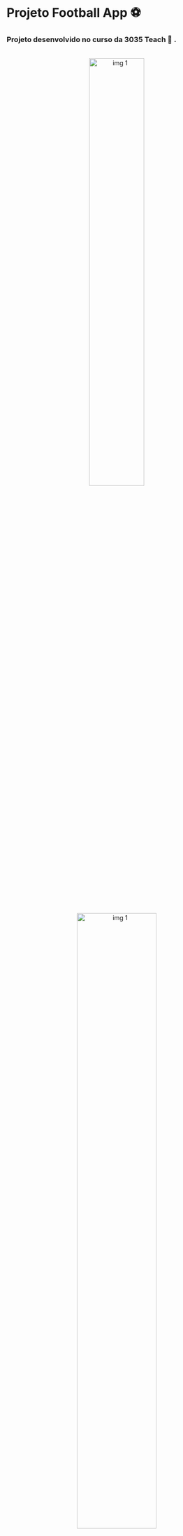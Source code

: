 # Projeto Football App ⚽

 ### Projeto desenvolvido no curso da 3035 Teach 🚀 .
 <br/>
<div align='center'>
  
 
 <img   alt="img 1" src="https://github.com/gabrielsupz/FootballApp-Teach/assets/102992996/0a60fd96-ad7e-413a-a52d-7eff27319d98" width="50%">
 <img   alt="img 1" src="https://github.com/gabrielsupz/FootballApp-Teach/assets/102992996/e88964e1-a8c3-4329-b0ce-3b5609ce6a26" width="60%"></div>

## Tecnologias  🛠️

Esse projeto foi desenvolvido com as seguintes tecnologias:


- [React](https://pt-br.reactjs.org/)
- [Vite](https://vitejs.dev/)
- [TypeScript](https://www.typescriptlang.org/)
- [Tailwind CSS](https://tailwindcss.com/)
- [React Router DOM](https://reactrouter.com/en/main)



## 💻 Projeto
Este projeto foi feito com o objetivo de aprender mais sobre as chamadas para API e revisar conteúdos como useContext, React router DOM e Tailwind CSS, ele teve como finalidade renderizar as tabelas com as classificações e as infromações das diferentes ligas de futebol do mundo com a oção de escolher por ano ,podendo conferir como ficou as antigas ligas e suas classificações.

## :memo: Licença

Esse projeto está sob a licença MIT.

---

##### Feito com ♥ by [Gabriel Suptitz](https://www.linkedin.com/in/gabriel-suptitz-51340124a/) com objetivo de aprender mais. 

#####  #NeverStopLearning
